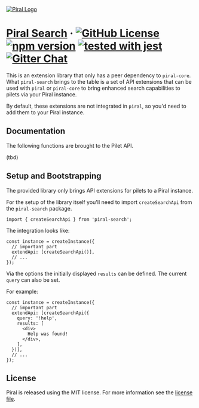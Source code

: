 [![Piral Logo](https://github.com/smapiot/piral/raw/master/docs/assets/logo.png)](https://piral.io)

# [Piral Search](https://piral.io) &middot; [![GitHub License](https://img.shields.io/badge/license-MIT-blue.svg)](https://github.com/smapiot/piral/blob/master/LICENSE) [![npm version](https://img.shields.io/npm/v/piral-search.svg?style=flat)](https://www.npmjs.com/package/piral-search) [![tested with jest](https://img.shields.io/badge/tested_with-jest-99424f.svg)](https://jestjs.io) [![Gitter Chat](https://badges.gitter.im/gitterHQ/gitter.png)](https://gitter.im/piral-io/community)

This is an extension library that only has a peer dependency to `piral-core`. What `piral-search` brings to the table is a set of API extensions that can be used with `piral` or `piral-core` to bring enhanced search capabilities to pilets via your Piral instance.

By default, these extensions are not integrated in `piral`, so you'd need to add them to your Piral instance.

## Documentation

The following functions are brought to the Pilet API.

(tbd)

## Setup and Bootstrapping

The provided library only brings API extensions for pilets to a Piral instance.

For the setup of the library itself you'll need to import `createSearchApi` from the `piral-search` package.

```tsx
import { createSearchApi } from 'piral-search';
```

The integration looks like:

```tsx
const instance = createInstance({
  // important part
  extendApi: [createSearchApi()],
  // ...
});
```

Via the options the initially displayed `results` can be defined. The current `query` can also be set.

For example:

```tsx
const instance = createInstance({
  // important part
  extendApi: [createSearchApi({
    query: '!help',
    results: [
      <div>
        Help was found!
      </div>,
    ],
  })],
  // ...
});
```

## License

Piral is released using the MIT license. For more information see the [license file](./LICENSE).
